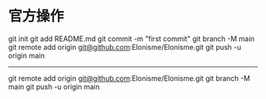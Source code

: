 # 官方操作

git init
git add README.md
git commit -m "first commit"
git branch -M main
git remote add origin git@github.com:Elonisme/Elonisme.git
git push -u origin main

------

git remote add origin git@github.com:Elonisme/Elonisme.git
git branch -M main
git push -u origin main